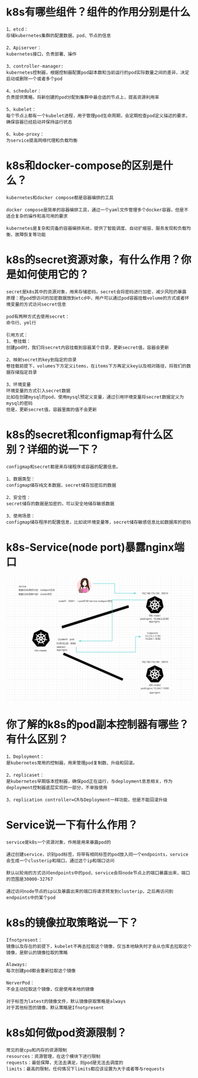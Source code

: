 # k8s有哪些组件？组件的作用分别是什么

```
1、etcd：
存储kubernetes集群的配置数据，pod、节点的信息

2、Apiserver：
kubernetes接口，负责部署、操作

3、controller-manager:
kubernetes控制器，根据控制器配置pod副本数和当前运行的pod实际数量之间的差异，决定启动或删除一个或者多个pod

4、scheduler：
负责提供策略，将新创建的pod分配到集群中最合适的节点上，提高资源利用率

5、kubelet：
每个节点上都有一个kubelet进程，用于管理pod生命周期，会定期检查pod定义描述的要求，确保容器已经启动并保持运行状态

6、kube-proxy：
为service提高网络代理和负载均衡
```



# k8s和docker-compose的区别是什么？

```
kubernetes和docker compose都是容器编排的工具

docker compose是简单的容器编排工具，通过一个yaml文件管理多个docker容器，但是不适合复杂的操作和高可用的要求

kubernetes是复杂和完备的容器编排系统，提供了智能调度、自动扩缩容、服务发现和负载均衡、故障恢复等功能
```

#  k8s的secret资源对象，有什么作用？你是如何使用它的？

```
secret是k8s其中的资源对象，用来存储密码，secret会将密码进行加密，减少风险的暴露
原理：把pod想访问的加密数据放到etcd中，用户可以通过pod容器挂载volume的方式或者环境变量的方式访问secret信息

pod有两种方式去使用secret：
命令行、yml行

引用方式：
1、卷挂载：
创建pod时，我们将secret内容挂载到容器某个目录，更新secret值，容器会更新

2、映射secret的key到指定的目录
卷挂载前提下，volumes下方定义items，在items下方再定义key以及相对路径，将我们的数据存储指定目录

3、环境变量
环境变量的方式引入secret数据
比如在创建mysql的pod，使用mysql预定义变量，通过引用环境变量将secret数据定义为mysql的密码
但是，更新secret值，容器里面的值不会更新
```



# k8s的secret和configmap有什么区别？详细的说一下？

```
configmap和secret都是来存储程序或容器的配置信息。

1、数据类型：
configmap储存纯文本数据，secret储存加密后的数据

2、安全性：
secret储存的数据是加密的，可以安全地储存敏感数据

3、使用场景：
configmap储存程序的配置信息，比如说环境变量等，secret储存敏感信息比如数据库的密码
```

# k8s-Service(node port)暴露nginx端口

![image-20230525201043049](assets/Kubernets/image-20230525201043049.png)



# 你了解的k8s的pod副本控制器有哪些？有什么区别？

```
1、Deployment：
是kubernetes常用的控制器，用来管理pod复制数、升级和回滚。

2、replicaset：
是kubernetes早期版本控制器，确保pod正在运行，与deployment息息相关，作为deployment控制器底层实现的一部分，不单独使用

3、replication controller=CR与Deployment一样功能，但是不能回滚升级
```



# Service说一下有什么作用？

```
service是k8s一个资源对象，作用是用来暴露pod的

通过创建service，识别pod标签，将带有相同标签的pod放入同一个endpoints，service会生成一个clusterip和端口，通过这个ip和端口访问

默认以轮询的方式访问endpoints中的pod，service会将node节点上的端口暴露出来，端口的范围是30000-32767

通过访问node节点的ip以及暴露出来的端口将请求转发到clusterip，之后再访问到endpoints中的某个pod
```



# k8s的镜像拉取策略说一下？

```
Ifnotpresent：
镜像以及存在的前提下，kubelet不再去拉取这个镜像，仅当本地缺失时才会从仓库去拉取这个镜像，是默认的镜像拉取的策略

Alaways:
每次创建pod都会重新拉取这个镜像

NerverPod：
不会主动拉取这个镜像，仅是使用本地的镜像

对于标签为latest的镜像文件，默认镜像获取策略是always
对于其他标签的镜像，默认策略是Ifnotpresent
```



# k8s如何做pod资源限制？

```
常见的是cpu和内存的资源限制
resources：资源管理，在这个模块下进行限制
requests：最低保障，无法去满足，则pod是无法去调度的
limits：最高的限制，任何情况下limits都应该设置为大于或者等与requests
```

